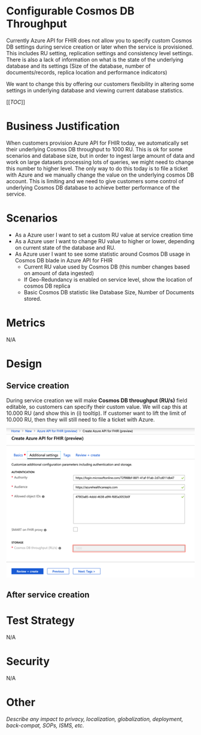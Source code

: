 # Configurable Cosmos DB Throughput

Currently Azure API for FHIR does not allow you to specify custom Cosmos DB settings during service creation or later when the service is provisioned. This includes RU setting, replication settings and consistency level settings. There is also a lack of information on what is the state of the underlying database and its settings (Size of the database, number of documents/records, replica location and performance indicators)

We want to change this by offering our customers flexibility in altering some settings in underlying database and viewing current database statistics.

[[_TOC_]]

# Business Justification

When customers provision Azure API for FHIR today, we automatically set their underlying Cosmos DB throughput to 1000 RU. This is ok for some scenarios and database size, but in order to ingest large amount of data and work on large datasets processing lots of queries, we might need to change this number to higher level. The only way to do this today is to file a ticket with Azure and we manually change the value on the underlying cosmos DB account. This is limiting and we need to give customers some control of underlying Cosmos DB database to achieve better performance of the service.

# Scenarios

* As a Azure user I want to set a custom RU value at service creation time
* As a Azure user I want to change RU value to higher or lower, depending on current state of the database and RU.
* As Azure user I want to see some statistic around Cosmos DB usage in Cosmos DB blade in Azure API for FHIR
    + Current RU value used by Cosmos DB (this number changes based on amount of data ingested)
    + If Geo-Redundancy is enabled on service level, show the location of cosmos DB replica
    + Basic Cosmos DB statistic like Database Size, Number of Documents stored.

# Metrics

N/A

# Design

## Service creation

During service creation we will make **Cosmos DB throughput (RU/s)** field editable, so customers can specify their custom value. We will cap this at 10.000 RU (and show this in (i) tooltip). If customer want to lift the limit of 10.000 RU, then they will still need to file a ticket with Azure.

![](media/CosmosDB-create.png)

## After service creation

# Test Strategy

N/A

# Security

N/A

# Other

*Describe any impact to privacy, localization, globalization, deployment, back-compat, SOPs, ISMS, etc.*
